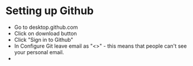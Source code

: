 # Setting up Github

- Go to desktop.github.com
- Click on download button
- Click "Sign in to Github"
- In Configure Git leave email as "<>" - this means that people can't see your personal email.
- 
